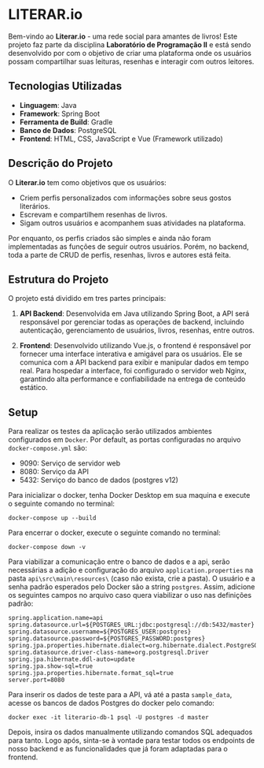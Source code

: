 # LITERAR.io

Bem-vindo ao **Literar.io** - uma rede social para amantes de livros! Este projeto faz parte da disciplina **Laboratório de Programação II** e está sendo desenvolvido por com o objetivo de criar uma plataforma onde os usuários possam compartilhar suas leituras, resenhas e interagir com outros leitores.

## Tecnologias Utilizadas

- **Linguagem**: Java
- **Framework**: Spring Boot
- **Ferramenta de Build**: Gradle
- **Banco de Dados**: PostgreSQL
- **Frontend**: HTML, CSS, JavaScript e Vue (Framework utilizado)

## Descrição do Projeto

O **Literar.io** tem como objetivos que os usuários:

- Criem perfis personalizados com informações sobre seus gostos literários.
- Escrevam e compartilhem resenhas de livros.
- Sigam outros usuários e acompanhem suas atividades na plataforma.

Por enquanto, os perfis criados são simples e ainda não foram implementadas as funções de seguir outros usuários. Porém, no backend, toda a parte de CRUD de perfis, resenhas, livros e autores está feita.

## Estrutura do Projeto

O projeto está dividido em tres partes principais:

1. **API Backend**: Desenvolvida em Java utilizando Spring Boot, a API será responsável por gerenciar todas as operações de backend, incluindo autenticação, gerenciamento de usuários, livros, resenhas, entre outros.

2. **Frontend**: Desenvolvido utilizando Vue.js, o frontend é responsável por fornecer uma interface interativa e amigável para os usuários. Ele se comunica com a API backend para exibir e manipular dados em tempo real. Para hospedar a interface, foi configurado o servidor web Nginx, garantindo alta performance e confiabilidade na entrega de conteúdo estático.

## Setup

Para realizar os testes da aplicação serão utilizados ambientes configurados em `Docker`. Por default, as portas configuradas no arquivo `docker-compose.yml` são:
- 9090: Serviço de servidor web
- 8080: Serviço da API
- 5432: Serviço do banco de dados (postgres v12)

Para inicializar o docker, tenha Docker Desktop em sua maquina e execute o seguinte comando no terminal:
```
docker-compose up --build
```
Para encerrar o docker, execute o seguinte comando no terminal:
```
docker-compose down -v
```
Para viabilizar a comunicação entre o banco de dados e a api, serão necessárias a adição e configuração do arquivo `application.properties` na pasta `api\src\main\resources\` (caso não exista, crie a pasta).
O usuário e a senha padrão esperados pelo Docker são a string `postgres`. Assim, adicione os seguintes campos no arquivo caso quera viabilizar o uso nas definições padrão: 
```
spring.application.name=api
spring.datasource.url=${POSTGRES_URL:jdbc:postgresql://db:5432/master}
spring.datasource.username=${POSTGRES_USER:postgres}
spring.datasource.password=${POSTGRES_PASSWORD:postgres}
spring.jpa.properties.hibernate.dialect=org.hibernate.dialect.PostgreSQLDialect
spring.datasource.driver-class-name=org.postgresql.Driver
spring.jpa.hibernate.ddl-auto=update
spring.jpa.show-sql=true
spring.jpa.properties.hibernate.format_sql=true
server.port=8080
```
Para inserir os dados de teste para a API, vá até a pasta `sample_data`, acesse os bancos de dados Postgres do docker pelo comando:
```
docker exec -it literario-db-1 psql -U postgres -d master 
```
Depois, insira os dados manualmente utilizando comandos SQL adequados para tanto. Logo após, sinta-se à vontade para testar todos os endpoints de nosso backend e as funcionalidades que já foram adaptadas para o frontend. 

